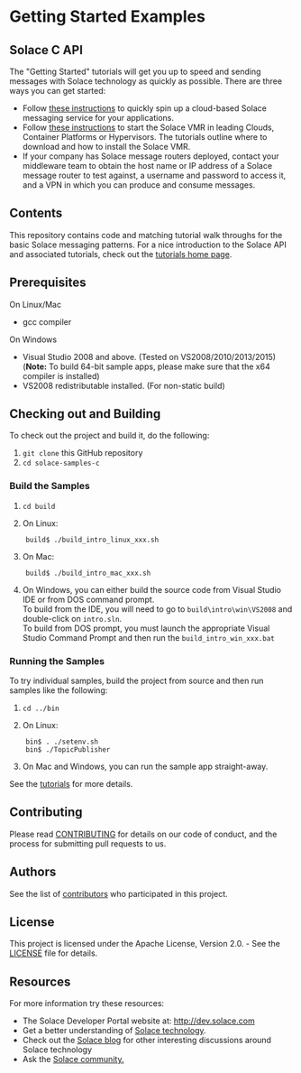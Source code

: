 # Getting Started Examples
## Solace C API

The "Getting Started" tutorials will get you up to speed and sending messages with Solace technology as quickly as possible. There are three ways you can get started:

- Follow [these instructions](https://cloud.solace.com/create-messaging-service/) to quickly spin up a cloud-based Solace messaging service for your applications.
- Follow [these instructions](https://docs.solace.com/Solace-VMR-Set-Up/Setting-Up-VMRs.htm) to start the Solace VMR in leading Clouds, Container Platforms or Hypervisors. The tutorials outline where to download and how to install the Solace VMR.
- If your company has Solace message routers deployed, contact your middleware team to obtain the host name or IP address of a Solace message router to test against, a username and password to access it, and a VPN in which you can produce and consume messages.

## Contents

This repository contains code and matching tutorial walk throughs for the basic Solace messaging patterns. For a nice introduction to the Solace API and associated tutorials, check out the [tutorials home page](https://dev.solace.com/samples/solace-samples-c/).

## Prerequisites ##

On Linux/Mac
- gcc compiler

On Windows
- Visual Studio 2008 and above. (Tested on VS2008/2010/2013/2015)  
  (**Note:** To build 64-bit sample apps, please make sure that the x64 compiler is installed)
- VS2008 redistributable installed. (For non-static build)

## Checking out and Building

To check out the project and build it, do the following:

  1. `git clone` this GitHub repository
  2. `cd solace-samples-c`
 
### Build the Samples

1. `cd build`  

2. On Linux:  
```
    build$ ./build_intro_linux_xxx.sh
```
3. On Mac:
```
    build$ ./build_intro_mac_xxx.sh
```
4. On Windows, you can either build the source code from Visual Studio IDE or from DOS command prompt.   
To build from the IDE, you will need to go to `build\intro\win\VS2008` and double-click on `intro.sln`.  
To build from DOS prompt, you must launch the appropriate Visual Studio Command Prompt and then run the `build_intro_win_xxx.bat`

### Running the Samples

To try individual samples, build the project from source and then run samples like the following:

1. `cd ../bin`

2. On Linux:
```
    bin$ . ./setenv.sh
    bin$ ./TopicPublisher
```

3. On Mac and Windows, you can run the sample app straight-away.  

See the [tutorials](https://dev.solace.com/samples/solace-samples-c/) for more details.

## Contributing

Please read [CONTRIBUTING](CONTRIBUTING.md) for details on our code of conduct, and the process for submitting pull requests to us.

## Authors

See the list of [contributors](https://github.com/SolaceSamples/solace-samples-c/contributors) who participated in this project.

## License

This project is licensed under the Apache License, Version 2.0. - See the [LICENSE](LICENSE) file for details.

## Resources

For more information try these resources:

- The Solace Developer Portal website at: http://dev.solace.com
- Get a better understanding of [Solace technology](http://dev.solace.com/tech/).
- Check out the [Solace blog](http://dev.solace.com/blog/) for other interesting discussions around Solace technology
- Ask the [Solace community.](http://dev.solace.com/community/)
